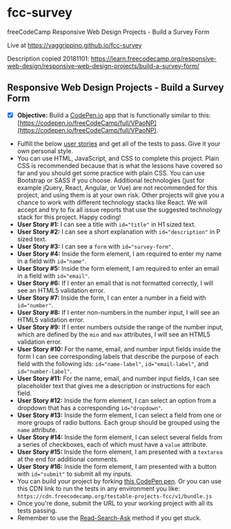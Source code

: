 # fcc-survey
freeCodeCamp Responsive Web Design Projects - Build a Survey Form

Live at https://vaggrippino.github.io/fcc-survey

Description copied 20181101:
https://learn.freecodecamp.org/responsive-web-design/responsive-web-design-projects/build-a-survey-form/

## Responsive Web Design Projects - Build a Survey Form

* [x]   **Objective:** Build a [CodePen.io](https://codepen.io) app that is functionally similar to this: [https://codepen.io/freeCodeCamp/full/VPaoNP](https://codepen.io/freeCodeCamp/full/VPaoNP).
* Fulfill the below [user stories](https://en.wikipedia.org/wiki/User_story) and get all of the tests to pass. Give it your own personal style.
* You can use HTML, JavaScript, and CSS to complete this project. Plain CSS is recommended because that is what the lessons have covered so far and you should get some practice with plain CSS. You can use Bootstrap or SASS if you choose. Additional technologies (just for example jQuery, React, Angular, or Vue) are not recommended for this project, and using them is at your own risk. Other projects will give you a chance to work with different technology stacks like React. We will accept and try to fix all issue reports that use the suggested technology stack for this project. Happy coding!
* **User Story #1:** I can see a title with `id="title"` in H1 sized text.
* **User Story #2:** I can see a short explanation with `id="description"` in P sized text.
* **User Story #3:** I can see a `form` with `id="survey-form"`.
* **User Story #4:** Inside the form element, I am required to enter my name in a field with `id="name"`.
* **User Story #5:** Inside the form element, I am required to enter an email in a field with `id="email"`.
* **User Story #6:** If I enter an email that is not formatted correctly, I will see an HTML5 validation error.
* **User Story #7:** Inside the form, I can enter a number in a field with `id="number"`.
* **User Story #8:** If I enter non-numbers in the number input, I will see an HTML5 validation error.
* **User Story #9:** If I enter numbers outside the range of the number input, which are defined by the `min` and `max` attributes, I will see an HTML5 validation error.
* **User Story #10:** For the name, email, and number input fields inside the form I can see corresponding labels that describe the purpose of each field with the following ids: `id="name-label"`, `id="email-label"`, and `id="number-label"`.
* **User Story #11:** For the name, email, and number input fields, I can see placeholder text that gives me a description or instructions for each field.
* **User Story #12:** Inside the form element, I can select an option from a dropdown that has a corresponding `id="dropdown"`.
* **User Story #13:** Inside the form element, I can select a field from one or more groups of radio buttons. Each group should be grouped using the `name` attribute.
* **User Story #14:** Inside the form element, I can select several fields from a series of checkboxes, each of which must have a `value` attribute.
* **User Story #15:** Inside the form element, I am presented with a `textarea` at the end for additional comments.
* **User Story #16:** Inside the form element, I am presented with a button with `id="submit"` to submit all my inputs.
* You can build your project by forking [this CodePen pen](http://codepen.io/freeCodeCamp/pen/MJjpwO). Or you can use this CDN link to run the tests in any environment you like: `https://cdn.freecodecamp.org/testable-projects-fcc/v1/bundle.js`
* Once you're done, submit the URL to your working project with all its tests passing.
* Remember to use the [Read-Search-Ask](https://forum.freecodecamp.org/t/how-to-get-help-when-you-are-stuck/19514) method if you get stuck.